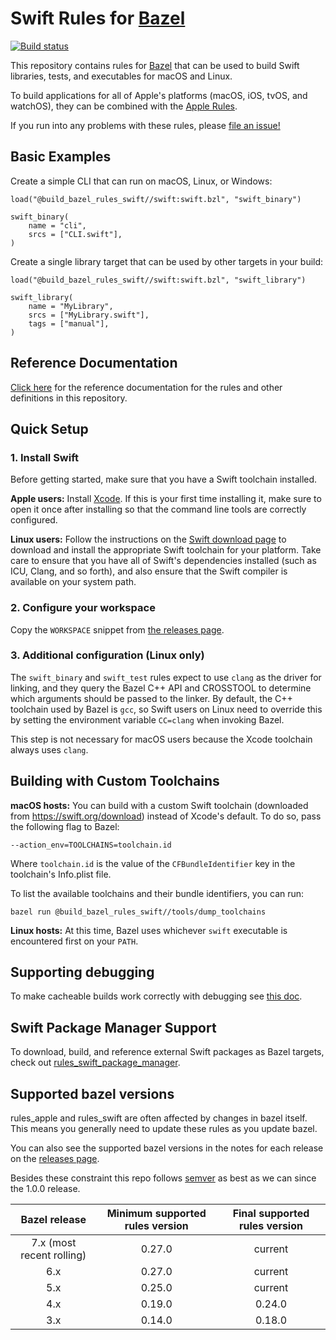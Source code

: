 # Swift Rules for [Bazel](https://bazel.build)

[![Build status](https://badge.buildkite.com/d562b11425e192a8f6ba9c43715bc8364985bccf54e4b9194a.svg?branch=master)](https://buildkite.com/bazel/rules-swift-swift)

This repository contains rules for [Bazel](https://bazel.build) that can be
used to build Swift libraries, tests, and executables for macOS and Linux.

To build applications for all of Apple's platforms (macOS, iOS, tvOS, and
watchOS), they can be combined with the
[Apple Rules](https://github.com/bazelbuild/rules_apple).

If you run into any problems with these rules, please
[file an issue!](https://github.com/bazelbuild/rules_swift/issues/new)

## Basic Examples

Create a simple CLI that can run on macOS, Linux, or Windows:

```bzl
load("@build_bazel_rules_swift//swift:swift.bzl", "swift_binary")

swift_binary(
    name = "cli",
    srcs = ["CLI.swift"],
)
```

Create a single library target that can be used by other targets in your
build:

```bzl
load("@build_bazel_rules_swift//swift:swift.bzl", "swift_library")

swift_library(
    name = "MyLibrary",
    srcs = ["MyLibrary.swift"],
    tags = ["manual"],
)
```

## Reference Documentation

[Click here](https://github.com/bazelbuild/rules_swift/tree/master/doc)
for the reference documentation for the rules and other definitions in this
repository.

## Quick Setup

### 1. Install Swift

Before getting started, make sure that you have a Swift toolchain installed.

**Apple users:** Install [Xcode](https://developer.apple.com/xcode/downloads/).
If this is your first time installing it, make sure to open it once after
installing so that the command line tools are correctly configured.

**Linux users:** Follow the instructions on the
[Swift download page](https://swift.org/download/) to download and install the
appropriate Swift toolchain for your platform. Take care to ensure that you have
all of Swift's dependencies installed (such as ICU, Clang, and so forth), and
also ensure that the Swift compiler is available on your system path.

### 2. Configure your workspace

Copy the `WORKSPACE` snippet from [the releases
page](https://github.com/bazelbuild/rules_swift/releases).

### 3. Additional configuration (Linux only)

The `swift_binary` and `swift_test` rules expect to use `clang` as the driver
for linking, and they query the Bazel C++ API and CROSSTOOL to determine which
arguments should be passed to the linker. By default, the C++ toolchain used by
Bazel is `gcc`, so Swift users on Linux need to override this by setting the
environment variable `CC=clang` when invoking Bazel.

This step is not necessary for macOS users because the Xcode toolchain always
uses `clang`.

## Building with Custom Toolchains

**macOS hosts:** You can build with a custom Swift toolchain (downloaded
from https://swift.org/download) instead of Xcode's default. To do so,
pass the following flag to Bazel:

```lang-none
--action_env=TOOLCHAINS=toolchain.id
```

Where `toolchain.id` is the value of the `CFBundleIdentifier` key in the
toolchain's Info.plist file.

To list the available toolchains and their bundle identifiers, you can run:

```command
bazel run @build_bazel_rules_swift//tools/dump_toolchains
```

**Linux hosts:** At this time, Bazel uses whichever `swift` executable is
encountered first on your `PATH`.

## Supporting debugging

To make cacheable builds work correctly with debugging see
[this doc](doc/debuggable_remote_swift.md).

## Swift Package Manager Support

To download, build, and reference external Swift packages as Bazel
targets, check out
[rules_swift_package_manager](https://github.com/cgrindel/rules_swift_package_manager).

## Supported bazel versions

rules_apple and rules_swift are often affected by changes in bazel
itself. This means you generally need to update these rules as you
update bazel.

You can also see the supported bazel versions in the notes for each
release on the [releases
page](https://github.com/bazelbuild/rules_swift/releases).

Besides these constraint this repo follows [semver](https://semver.org/)
as best as we can since the 1.0.0 release.

| Bazel release | Minimum supported rules version | Final supported rules version|
|:-------------------:|:-------------------:|:-------------------------:|
| 7.x (most recent rolling) | 0.27.0 | current |
| 6.x | 0.27.0 | current |
| 5.x | 0.25.0 | current |
| 4.x | 0.19.0 | 0.24.0 |
| 3.x | 0.14.0 | 0.18.0 |
